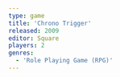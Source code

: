 ```yaml
---
type: game
title: 'Chrono Trigger'
released: 2009
editor: Square
players: 2
genres:
  - 'Role Playing Game (RPG)'
---
```


